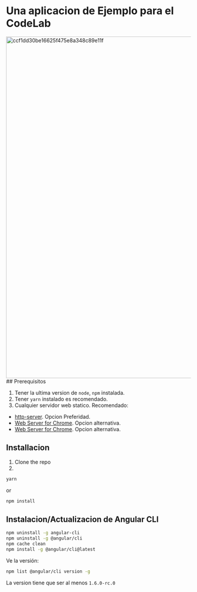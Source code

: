 # Una aplicacion de Ejemplo para el CodeLab 
<img width="928" alt="ccf1dd30be16625f475e8a348c89e11f" src="https://drive.google.com/open?id=1lOh2B1GrNdPCpFWlUSba3gtZ8R7jyScv">
## Prerequisitos

1. Tener la ultima version de `node`, `npm` instalada.
2. Tener `yarn` instalado es recomendado.
3. Cualquier servidor web statico. Recomendado:
- [http-server](https://www.npmjs.com/package/http-server
). Opcion Preferidad.
- [Web Server for Chrome](https://chrome.google.com/webstore/detail/web-server-for-chrome/ofhbbkphhbklhfoeikjpcbhemlocgigb/). Opcion alternativa.
- [Web Server for Chrome](https://chrome.google.com/webstore/detail/web-server-for-chrome/ofhbbkphhbklhfoeikjpcbhemlocgigb/). Opcion alternativa.


## Installacion
1. Clone the repo
2. 
```bash
yarn
```
or
```bash
npm install
```
## Instalacion/Actualizacion de Angular CLI

```bash
npm uninstall -g angular-cli
npm uninstall -g @angular/cli
npm cache clean
npm install -g @angular/cli@latest
```

Ve la versión:
```bash
npm list @angular/cli version -g
```
La version tiene que ser al menos `1.6.0-rc.0`


